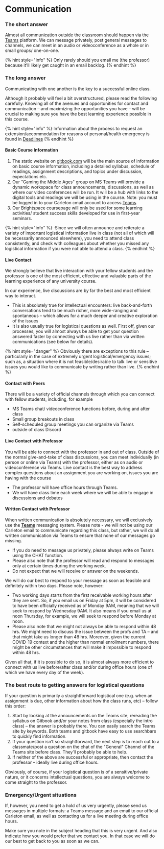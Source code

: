 # Communication

### The short answer

Almost all communication outside the classroom should happen via the [Teams](../digital-tools/teams.md) platform. We can message privately, post general messages to channels, we can meet in an audio or videoconference as a whole or in small groups/ one-on-one.

{% hint style="info" %}
Only rarely should you email me (the professor) because it'll likely get caught in an email backlog.&#x20;
{% endhint %}

### The long answer

Communicating with one another is the key to a successful online class.&#x20;

Although it probably will feel a bit overstructured, please read the following carefully. Knowing all of the avenues and opportunities for contact and communication – and maximizing the opportunities you have – will be crucial to making sure you have the best learning experience possible in this course.

{% hint style="info" %}
Information about the process to request an extension/accommodation for reasons of personal/health emergency is found in [Deadlines](deadlines.md)
{% endhint %}

#### **Basic Course Information**&#x20;

1. The static website on [gitbook.com](https://marc-saurette.gitbook.io/gaming-the-middle-ages/) will be the main source of information on basic course information, including a detailed syllabus, schedule of readings, assignment descriptions, and topics under discussion, expectations etc.&#x20;
2. Our "Gaming the Middle Ages" group on MS Teams will provide a dynamic workspace for class announcements, discussions, as well as where our video conferences will be run. It will be a hub with links to the digital tools and readings we will be using in the course.  Note: you must be logged in to your Carleton cmail account to access [Teams](../digital-tools/teams.md).&#x20;
3. Our Brightspace coursepage will only be used for some learning activities/ student success skills developed for use in first-year seminars.

{% hint style="info" %}
·Since we will often announce and reiterate a variety of important logistical information live in class (not all of which will be necessarily announced elsewhere), you need to attend class consistently, and check with colleagues about whether you missed any logistical information if you were not able to attend a class.
{% endhint %}

#### **Live Contact**

We strongly believe that live interaction with your fellow students and the professor is one of the most efficient, effective and valuable parts of the learning experience of any university course.&#x20;

In our experience, live discussions are by far the best and most efficient way to interact.&#x20;

* This is absolutely true for intellectual encounters: live back-and-forth conversations tend to be much richer, more wide-ranging and spontaneous – which allows for a much deeper and creative exploration of the issues
* &#x20;It is also usually true for logistical questions as well. First off, given our processes, you will almost always be able to get your question answered faster by connecting with us live rather than via written communications (see below for details).

{% hint style="danger" %}
&#x20;Obviously there are exceptions to this rule – particularly in the case of extremely urgent logistical/emergency issues; such as, a situation where it is not feasible/desirable to talk live or sensitive issues you would like to communicate by writing rather than live.
{% endhint %}

#### **Contact with Peers**

There will be a variety of official channels through which you can connect with fellow students, including, for example

* MS Teams chat/ videoconference functions before, during and after class
* Small group breakouts in class
* Self-scheduled group meetings you can organize via Teams
* outside of class Discord

#### **Live Contact with Professor**

You will be able to connect with the professor  in and out of class. Outside of the normal give-and-take of class discussions, you can meet individually (in person or online via Teams) with the professor, either as on audio or videoconference via Teams. Live contact is the best way to address complex questions about an assignment you are working on, issues you are having with the course&#x20;

* The professor will have office hours through Teams.
* We will have  class time each week where we will be able to engage in discussions and debates

#### **Written Contact with Professor**

When written communication is absolutely necessary, we will exclusively use the [**Teams**](../digital-tools/teams.md) messaging system. Please note - we will not be using our Carleton email to communicate regarding this class, but rather, we will do all written communication via Teams to ensure that none of our messages go missing.

* If you do need to message us privately, please always write on Teams using the CHAT function.&#x20;
* Please also note that the professor will read and respond to  messages only at certain times during the working week.
* Do not expect that we will receive or answer on the weekends.

We will do our best to respond to your message as soon as feasible and definitely within two days. Please note, however:

* Two working days starts from the first receivable working hours after they are sent. So, if you email us on Friday at 5pm, it will be considered to have been officially received as of Monday 9AM, meaning that we will seek to respond by Wednesday 9AM. It also means if you email us at noon Thursday, for example, we will seek to respond before Monday at noon.
* Please also note that we might not always be able to respond within 48 hrs. We might need to discuss the issue between the profs and TA – and that might take us longer than 48 hrs. Moreover, given the current COVID-19 context and the higher than normal enrollment numbers, there might be other circumstances that will make it impossible to respond within 48 hrs.

Given all that, if it is possible to do so, it is almost always more efficient to connect with us live before/after class and/or during office hours (one of which we have every day of the week).

### **The best route to getting answers for logistical questions**

If your question is primarily a straightforward logistical one (e.g. when an assignment is due, other information about how the class runs, etc) – follow this order:

1. Start by looking at the announcements on the Teams site, rereading the syllabus on Gitbook and/or your notes from class (especially the intro class) – the answer is probably there. You can easily search the Teams site by keywords. Both teams and gitbook have easy to use searchbars to quickly find information.&#x20;
2. If your question isn’t so straightforward, the next step is to reach out to a classmate/post a question on the chat of the "General" Channel of the Teams site before class. They’ll probably be able to help.
3. &#x20;If neither of the above are successful or appropriate, then contact the professor – ideally live during office hours.

Obviously, of course, if your logistical question is of a sensitive/private nature, or it concerns intellectual questions, you are always welcome to come straight to the professor.

### **Emergency/Urgent situations**

If, however, you need to get a hold of us very urgently, please send us messages in multiple formats: a Teams message and an email to our official Carleton email, as well as contacting us for a live meeting during office hours.

Make sure you note in the subject heading that this is very urgent. And also indicate how you would prefer that we contact you. In that case we will do our best to get back to you as soon as we can.
